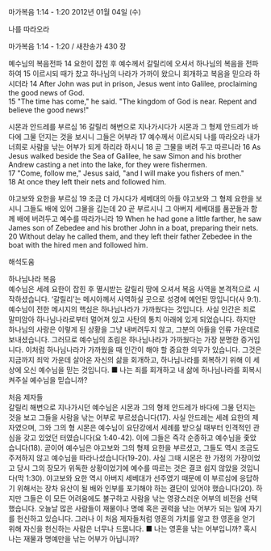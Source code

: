 마가복음 1:14 - 1:20 
2012년 01월 04일 (수)

나를 따라오라



마가복음 1:14 - 1:20 / 새찬송가 430 장


몌수님의 복음전파
14 요한이 잡힌 후 예수께서 갈릴리에 오셔서 하나님의 복음을 전파하여 
15 이르시되 때가 찼고 하나님의 나라가 가까이 왔으니 회개하고 복음을 믿으라 하시더라
14 After John was put in prison, Jesus went into Galilee, proclaiming the good news of God.   
15 "The time has come," he said. "The kingdom of God is near. Repent and believe the good news!"  

시몬과 안드레를 부르심
16 갈릴리 해변으로 지나가시다가 시몬과 그 형제 안드레가 바다에 그물 던지는 것을 보시니 그들은 어부라 
17 예수께서 이르시되 나를 따라오라 내가 너희로 사람을 낚는 어부가 되게 하리라 하시니 
18 곧 그물을 버려 두고 따르니라
16 As Jesus walked beside the Sea of Galilee, he saw Simon and his brother Andrew casting a net into the lake, for they were fishermen.   
17 "Come, follow me," Jesus said, "and I will make you fishers of men."   
18 At once they left their nets and followed him.   

야고보와 요한을 부르심
19 조금 더 가시다가 세베대의 아들 야고보와 그 형제 요한을 보시니 그들도 배에 있어 그물을 깁는데 
20 곧 부르시니 그 아버지 세베대를 품꾼들과 함께 배에 버려두고 예수를 따라가니라
19 When he had gone a little farther, he saw James son of Zebedee and his brother John in a boat, preparing their nets.   
20 Without delay he called them, and they left their father Zebedee in the boat with the hired men and followed him.

해석도움





하나님나라 복음  
예수님은 세례 요한이 잡힌 후 멸시받는 갈릴리 땅에 오셔서 복음 사역을 본격적으로 시작하셨습니다. ‘갈릴리’는 메시아께서 사역하실 곳으로 성경에 예언된 땅입니다(사 9:1). 예수님이 전한 메시지의 핵심은 하나님나라가 가까웠다는 것입니다. 사실 인간은 죄로 말미암아 하나님나라로부터 멀어져 있고 사탄의 통치 아래에 있게 되었습니다. 하지만 하나님의 사랑은 이렇게 된 상황을 그냥 내버려두지 않고, 그분의 아들을 인류 가운데로 보내셨습니다. 그러므로 예수님의 초림은 하나님나라가 가까웠다는 가장 분명한 증거입니다. 이처럼 하나님나라가 가까웠을 때 인간이 해야 할 중요한 의무가 있습니다. 그것은 지금까지 죄악 가운데 살아온 자신의 삶을 회개하고, 하나님나라를 회복하기 위해 이 세상에 오신 예수님을 믿는 것입니다.
■ 나는 죄를 회개하고 내 삶에 하나님나라를 회복시켜주실 예수님을 믿습니까?

처음 제자들  
갈릴리 해변으로 지나가시던 예수님은 시몬과 그의 형제 안드레가 바다에 그물 던지는 것을 보고 그들을 사람을 낚는 어부로 부르셨습니다(17). 사실 안드레는 세례 요한의 제자였으며, 그와 그의 형 시몬은 예수님이 요단강에서 세례를 받으실 때부터 인격적인 관심을 갖고 있었던 터였습니다(요 1:40-42). 이에 그들은 즉각 순종하고 예수님을 좇았습니다(18). 곧이어 예수님은 야고보와 그의 형제 요한을 부르셨고, 그들도 역시 조금도 주저하지 않고 예수님을 따라나섰습니다(19-20). 사실 그때 시몬은 한 가정의 가장이었고 당시 그의 장모가 위독한 상황이었기에 예수를 따르는 것은 결코 쉽지 않았을 것입니다(막 1:30). 야고보와 요한 역시 아버지 세베대가 선주였기 때문에 이 부르심에 응답하기 위해서는 장차 유산이 될 배와 인부를 포기해야 하는 결단이 있어야 했습니다(20). 하지만 그들은 이 모든 어려움에도 불구하고 사람을 낚는 영광스러운 어부의 비전을 선택했습니다. 오늘날 많은 사람들이 재물이나 명예 혹은 권력을 낚는 어부가 되는 일에 자기를 헌신하고 있습니다. 그러나 이 처음 제자들처럼 영혼의 가치를 알고 한 영혼을 얻기 위해 자신을 헌신하는 사람은 너무나 드뭅니다.
■ 나는 영혼을 낚는 어부입니까? 혹시 나는 재물과 명예만을 낚는 어부가 아닙니까?